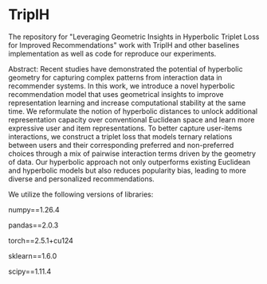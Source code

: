 # TriplH

The repository for "Leveraging Geometric Insights in Hyperbolic Triplet Loss for Improved Recommendations" work with TriplH and other baselines implementation as well as code for reproduce our experiments.

Abstract: Recent studies have demonstrated the potential of hyperbolic geometry for capturing complex patterns from interaction data in recommender systems. In this work, we introduce a novel hyperbolic recommendation model that uses geometrical insights to improve representation learning and increase computational stability at the same time. We reformulate the notion of hyperbolic distances to unlock additional representation capacity over conventional Euclidean space and learn more expressive user and item representations. To better capture user-items interactions, we construct a triplet loss that models ternary relations between users and their corresponding preferred and non-preferred choices through a mix of pairwise interaction terms driven by the geometry of data. Our hyperbolic approach not only outperforms existing Euclidean and hyperbolic models but also reduces popularity bias, leading to more diverse and personalized recommendations. 

We utilize the following versions of libraries:

numpy==1.26.4

pandas==2.0.3

torch==2.5.1+cu124

sklearn==1.6.0

scipy==1.11.4
